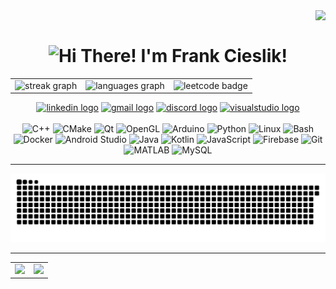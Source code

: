 <img align="right" src="https://visitor-badge.laobi.icu/badge?page_id=FranciszekCieslik.FranciszekCieslik" />
<br>

<h1 align="center">
  <picture>
    <source
      media="(prefers-color-scheme: dark)"
      srcset="https://readme-typing-svg.herokuapp.com/?font=Righteous&size=35&center=true&vCenter=true&width=500&height=70&duration=4000&lines=Hi+There!;+I'm+Frank+Cieslik!;&color=ffffff"
    />
    <source
      media="(prefers-color-scheme: light)"
      srcset="https://readme-typing-svg.herokuapp.com/?font=Righteous&size=35&center=true&vCenter=true&width=500&height=70&duration=4000&lines=Hi+There!;+I'm+Frank+Cieslik!;&color=000000"
    />
    <img
      src="https://readme-typing-svg.herokuapp.com/?font=Righteous&size=35&center=true&vCenter=true&width=500&height=70&duration=4000&lines=Hi+There!;+I'm+Frank+Cieslik!;&color=000000"
      alt="Hi There! I'm Frank Cieslik!"
    />
  </picture>
</h1>


<div align="center">

<table style="width:100%">
  <tr>
    <td>
      <picture>
        <source media="(prefers-color-scheme: dark)" srcset="https://streak-stats.demolab.com?user=FranciszekCieslik&locale=en&mode=daily&theme=dracula&hide_border=false&border_radius=5" />
        <source media="(prefers-color-scheme: light)" srcset="https://streak-stats.demolab.com?user=FranciszekCieslik&locale=en&mode=daily&theme=default&hide_border=false&border_radius=5" />
        <img height="175" alt="streak graph" src="https://streak-stats.demolab.com?user=FranciszekCieslik&locale=en&mode=daily&theme=default&hide_border=false&border_radius=5" />
      </picture>
    </td>
    <td>
      <picture>
        <source media="(prefers-color-scheme: dark)" srcset="https://github-readme-stats.vercel.app/api/top-langs?username=FranciszekCieslik&locale=en&hide_title=false&layout=compact&card_width=320&langs_count=8&theme=dracula&hide_border=false" />
        <source media="(prefers-color-scheme: light)" srcset="https://github-readme-stats.vercel.app/api/top-langs?username=FranciszekCieslik&locale=en&hide_title=false&layout=compact&card_width=320&langs_count=8&theme=default&hide_border=false" />
        <img height="175" alt="languages graph" src="https://github-readme-stats.vercel.app/api/top-langs?username=FranciszekCieslik&locale=en&hide_title=false&layout=compact&card_width=320&langs_count=8&theme=default&hide_border=false" />
      </picture>
    </td>
    <td>
      <picture>
        <source media="(prefers-color-scheme: dark)" srcset="https://leetcode-badge-showcase.vercel.app/api?username=user1851QS&theme=dracula&border=border&animated=true" />
        <source media="(prefers-color-scheme: light)" srcset="https://leetcode-badge-showcase.vercel.app/api?username=user1851QS&theme=light&border=border&animated=true" />
        <img height="175" alt="leetcode badge" src="https://leetcode-badge-showcase.vercel.app/api?username=user1851QS&theme=light&border=border&animated=true" />
      </picture>
    </td>
  </tr>
</table>




</div>
<div align="center">
  <a href="https://www.linkedin.com/in/franciszek-c-5694b8281/"><img src="https://img.shields.io/static/v1?message=LinkedIn&logo=linkedin&label=&color=0077B5&logoColor=white&labelColor=&style=for-the-badge" height="35" alt="linkedin logo" /></a>
  <a href="mailto:cieslik.franek@gmail.com"><img src="https://img.shields.io/static/v1?message=Gmail&logo=gmail&label=&color=D14836&logoColor=white&labelColor=&style=for-the-badge" height="35" alt="gmail logo" /></a>
  <a href="https://discordapp.com/users/687366623631507507"><img src="https://img.shields.io/static/v1?message=Discord&logo=discord&label=&color=7289DA&logoColor=white&labelColor=&style=for-the-badge" height="35" alt="discord logo" /></a>
  <a href="#"><img src="https://img.shields.io/static/v1?message=Visual%20Studio%20Marketplace&logo=visualstudio&label=&color=e2165e&logoColor=white&labelColor=&style=for-the-badge" height="35" alt="visualstudio logo" /></a>
</div>

<br clest="both">

<div align="center">

<img src="https://cdn.jsdelivr.net/gh/devicons/devicon/icons/cplusplus/cplusplus-original.svg" height="40" alt="C++" />
<img src="https://cdn.jsdelivr.net/gh/devicons/devicon/icons/cmake/cmake-original.svg" height="40" alt="CMake" />
<img src="https://cdn.jsdelivr.net/gh/devicons/devicon/icons/qt/qt-original.svg" height="40" alt="Qt" />
<img src="https://cdn.jsdelivr.net/gh/devicons/devicon/icons/opengl/opengl-original.svg" height="40" alt="OpenGL" />
<img src="https://cdn.jsdelivr.net/gh/devicons/devicon/icons/arduino/arduino-original.svg" height="40" alt="Arduino" />
<img src="https://cdn.jsdelivr.net/gh/devicons/devicon/icons/python/python-original.svg" height="40" alt="Python" />
<img src="https://skillicons.dev/icons?i=linux" height="40" alt="Linux" />
<img src="https://cdn.simpleicons.org/gnubash/4EAA25" height="40" alt="Bash" />
<img src="https://cdn.jsdelivr.net/gh/devicons/devicon/icons/docker/docker-original.svg" height="40" alt="Docker" />
<img src="https://cdn.jsdelivr.net/gh/devicons/devicon/icons/androidstudio/androidstudio-original.svg" height="40" alt="Android Studio" />
<img src="https://cdn.jsdelivr.net/gh/devicons/devicon/icons/java/java-original.svg" height="40" alt="Java" />
<img src="https://cdn.jsdelivr.net/gh/devicons/devicon/icons/kotlin/kotlin-original.svg" height="40" alt="Kotlin" />
<img src="https://cdn.jsdelivr.net/gh/devicons/devicon/icons/javascript/javascript-original.svg" height="40" alt="JavaScript" />
<img src="https://cdn.jsdelivr.net/gh/devicons/devicon/icons/firebase/firebase-plain.svg" height="40" alt="Firebase" />
<img src="https://cdn.jsdelivr.net/gh/devicons/devicon/icons/git/git-original.svg" height="40" alt="Git" />
<img src="https://cdn.jsdelivr.net/gh/devicons/devicon/icons/matlab/matlab-original.svg" height="40" alt="MATLAB" />
<img src="https://cdn.jsdelivr.net/gh/devicons/devicon/icons/mysql/mysql-original.svg" height="40" alt="MySQL" />

---

<picture>
  <source media="(prefers-color-scheme: dark)" srcset="https://raw.githubusercontent.com/FranciszekCieslik/FranciszekCieslik/output/snake-dark.svg" />
  <source media="(prefers-color-scheme: light)" srcset="https://raw.githubusercontent.com/FranciszekCieslik/FranciszekCieslik/output/snake-light.svg" />
  <img alt="github-snake" src="https://raw.githubusercontent.com/FranciszekCieslik/FranciszekCieslik/output/snake-light.svg" />
</picture>

---

<div align="center">

<table style="width:100%">
  <tr><td>
<img src="https://spotify-recently-played-readme.vercel.app/api?user=215nlwdc2iebwyy7vanhodkeq&height=175"/>
  </td>
    <td>
    <img src="https://media1.giphy.com/media/v1.Y2lkPTc5MGI3NjExMjFqdmcxM3RvbHRzYTJ2MnZ1bDI3aTRzM25rd3cyNjRuaDM4cDFvaCZlcD12MV9pbnRlcm5naWZfYnlfaWQmY3Q9Zw/687qS11pXwjCM/giphy.gif" height="300" />
    </td>
  </tr>
</table>

</div>
